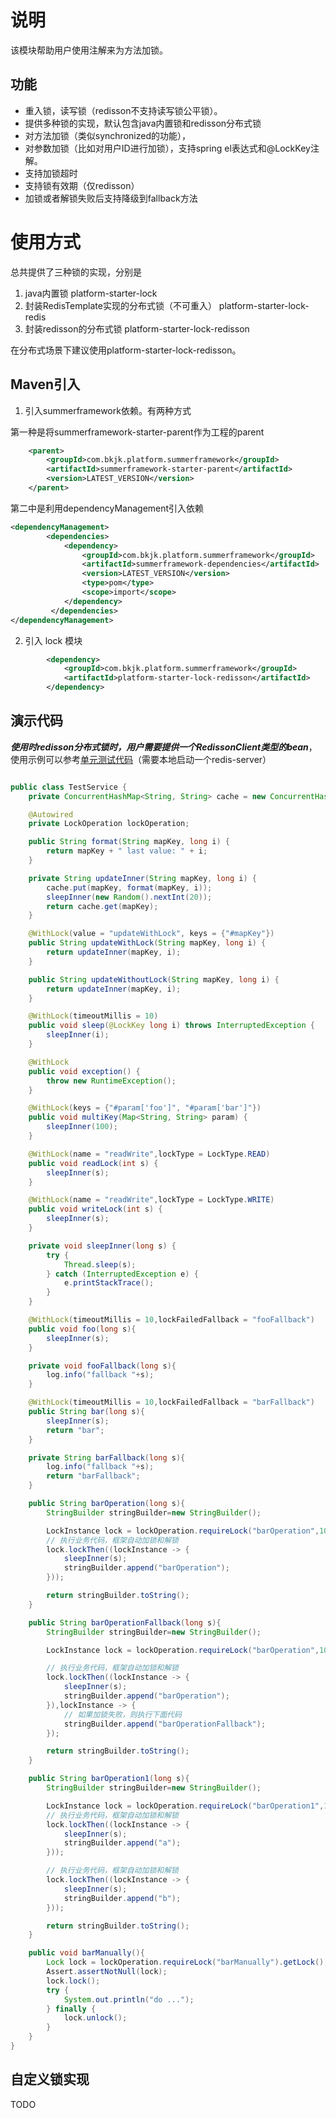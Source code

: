 # 说明

该模块帮助用户使用注解来为方法加锁。


## 功能

* 重入锁，读写锁（redisson不支持读写锁公平锁）。
* 提供多种锁的实现，默认包含java内置锁和redisson分布式锁
* 对方法加锁（类似synchronized的功能），
* 对参数加锁（比如对用户ID进行加锁），支持spring el表达式和@LockKey注解。
* 支持加锁超时
* 支持锁有效期（仅redisson）
* 加锁或者解锁失败后支持降级到fallback方法

# 使用方式

总共提供了三种锁的实现，分别是

1. java内置锁 platform-starter-lock
2. 封装RedisTemplate实现的分布式锁（不可重入） platform-starter-lock-redis
3. 封装redisson的分布式锁 platform-starter-lock-redisson

在分布式场景下建议使用platform-starter-lock-redisson。

## Maven引入

1. 引入summerframework依赖。有两种方式

第一种是将summerframework-starter-parent作为工程的parent
```xml
	<parent>
		<groupId>com.bkjk.platform.summerframework</groupId>
		<artifactId>summerframework-starter-parent</artifactId>
		<version>LATEST_VERSION</version>
	</parent>
```

第二中是利用dependencyManagement引入依赖

```xml
<dependencyManagement>
        <dependencies>
            <dependency>
                <groupId>com.bkjk.platform.summerframework</groupId>
                <artifactId>summerframework-dependencies</artifactId>
                <version>LATEST_VERSION</version>
                <type>pom</type>
                <scope>import</scope>
            </dependency>
         </dependencies>
</dependencyManagement>
```

2. 引入 lock 模块
```xml
		<dependency>
			<groupId>com.bkjk.platform.summerframework</groupId>
			<artifactId>platform-starter-lock-redisson</artifactId>
		</dependency>
```

## 演示代码

***使用时redisson分布式锁时，用户需要提供一个RedissonClient类型的bean***，使用示例可以参考[单元测试代码](./platform-lock-redisson/src/test/java/com/bkjk/platform/lock)（需要本地启动一个redis-server）

```java

public class TestService {
    private ConcurrentHashMap<String, String> cache = new ConcurrentHashMap<>();

    @Autowired
    private LockOperation lockOperation;

    public String format(String mapKey, long i) {
        return mapKey + " last value: " + i;
    }

    private String updateInner(String mapKey, long i) {
        cache.put(mapKey, format(mapKey, i));
        sleepInner(new Random().nextInt(20));
        return cache.get(mapKey);
    }

    @WithLock(value = "updateWithLock", keys = {"#mapKey"})
    public String updateWithLock(String mapKey, long i) {
        return updateInner(mapKey, i);
    }

    public String updateWithoutLock(String mapKey, long i) {
        return updateInner(mapKey, i);
    }

    @WithLock(timeoutMillis = 10)
    public void sleep(@LockKey long i) throws InterruptedException {
        sleepInner(i);
    }

    @WithLock
    public void exception() {
        throw new RuntimeException();
    }

    @WithLock(keys = {"#param['foo']", "#param['bar']"})
    public void multiKey(Map<String, String> param) {
        sleepInner(100);
    }

    @WithLock(name = "readWrite",lockType = LockType.READ)
    public void readLock(int s) {
        sleepInner(s);
    }

    @WithLock(name = "readWrite",lockType = LockType.WRITE)
    public void writeLock(int s) {
        sleepInner(s);
    }

    private void sleepInner(long s) {
        try {
            Thread.sleep(s);
        } catch (InterruptedException e) {
            e.printStackTrace();
        }
    }

    @WithLock(timeoutMillis = 10,lockFailedFallback = "fooFallback")
    public void foo(long s){
        sleepInner(s);
    }

    private void fooFallback(long s){
        log.info("fallback "+s);
    }

    @WithLock(timeoutMillis = 10,lockFailedFallback = "barFallback")
    public String bar(long s){
        sleepInner(s);
        return "bar";
    }

    private String barFallback(long s){
        log.info("fallback "+s);
        return "barFallback";
    }

    public String barOperation(long s){
        StringBuilder stringBuilder=new StringBuilder();

        LockInstance lock = lockOperation.requireLock("barOperation",10);
        // 执行业务代码，框架自动加锁和解锁
        lock.lockThen((lockInstance -> {
            sleepInner(s);
            stringBuilder.append("barOperation");
        }));

        return stringBuilder.toString();
    }

    public String barOperationFallback(long s){
        StringBuilder stringBuilder=new StringBuilder();

        LockInstance lock = lockOperation.requireLock("barOperation",10);

        // 执行业务代码，框架自动加锁和解锁
        lock.lockThen((lockInstance -> {
            sleepInner(s);
            stringBuilder.append("barOperation");
        }),lockInstance -> {
            // 如果加锁失败，则执行下面代码
            stringBuilder.append("barOperationFallback");
        });

        return stringBuilder.toString();
    }

    public String barOperation1(long s){
        StringBuilder stringBuilder=new StringBuilder();

        LockInstance lock = lockOperation.requireLock("barOperation1",10);
        // 执行业务代码，框架自动加锁和解锁
        lock.lockThen((lockInstance -> {
            sleepInner(s);
            stringBuilder.append("a");
        }));

        // 执行业务代码，框架自动加锁和解锁
        lock.lockThen((lockInstance -> {
            sleepInner(s);
            stringBuilder.append("b");
        }));

        return stringBuilder.toString();
    }

    public void barManually(){
        Lock lock = lockOperation.requireLock("barManually").getLock();
        Assert.assertNotNull(lock);
        lock.lock();
        try {
            System.out.println("do ...");
        } finally {
            lock.unlock();
        }
    }
}
```

## 自定义锁实现

TODO

